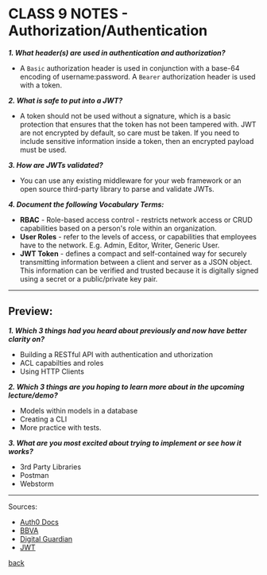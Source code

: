 # CLASS 9 NOTES - Authorization/Authentication

***1. What header(s) are used in authentication and authorization?***

- A `Basic` authorization header is used in conjunction with a base-64 encoding of username:password. A `Bearer` authorization header is used with a token.

***2. What is safe to put into a JWT?***

- A token should not be used without a signature, which is a basic protection that ensures that the token has not been tampered with. JWT are not encrypted by default, so care must be taken. If you need to include sensitive information inside a token, then an encrypted payload must be used.

***3. How are JWTs validated?***

- You can use any existing middleware for your web framework or an open source third-party library to parse and validate JWTs.

***4. Document the following Vocabulary Terms:***

- **RBAC** - Role-based access control - restricts network access or CRUD capabilities based on a person's role within an organization.
- **User Roles** - refer to the levels of access, or capabilities that employees have to the network. E.g. Admin, Editor, Writer, Generic User.
- **JWT Token** - defines a compact and self-contained way for securely transmitting information between a client and server as a JSON object. This information can be verified and trusted because it is digitally signed using a secret or a public/private key pair.

- - -

## Preview:

***1. Which 3 things had you heard about previously and now have better clarity on?***

- Building a RESTful API with authentication and uthorization
- ACL capabilties and roles
- Using HTTP Clients

***2. Which 3 things are you hoping to learn more about in the upcoming lecture/demo?***

- Models within models in a database
- Creating a CLI
- More practice with tests.

***3. What are you most excited about trying to implement or see how it works?***

- 3rd Party Libraries
- Postman
- Webstorm

- - -

Sources:

- [Auth0 Docs](https://auth0.com/docs/security/tokens/json-web-tokens/validate-json-web-tokens)
- [BBVA](https://www.bbva.com/en/json-web-tokens-jwt-how-to-use-them-safely/)
- [Digital Guardian](https://digitalguardian.com/blog/what-role-based-access-control-rbac-examples-benefits-and-more)
- [JWT](https://jwt.io/introduction)

[back](../README.md)

